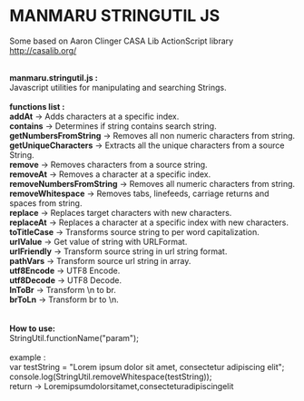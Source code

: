 MANMARU STRINGUTIL JS
===============

Some based on Aaron Clinger CASA Lib ActionScript library<br>
http://casalib.org/<br><br>

<b>manmaru.stringutil.js :</b><br>
Javascript utilities for manipulating and searching Strings.<br><br>
<b>functions list :</b><br>
<b>addAt</b> -> Adds characters at a specific index.<br>
<b>contains</b> -> Determines if string contains search string.<br>
<b>getNumbersFromString</b> -> Removes all non numeric characters from string.<br>
<b>getUniqueCharacters</b> -> Extracts all the unique characters from a source String.<br>
<b>remove</b> -> Removes characters from a source string.<br>
<b>removeAt</b> -> Removes a character at a specific index.<br>
<b>removeNumbersFromString</b> -> Removes all numeric characters from string.<br>
<b>removeWhitespace</b> -> Removes tabs, linefeeds, carriage returns and spaces from string.<br>
<b>replace</b> -> Replaces target characters with new characters.<br>
<b>replaceAt</b> -> Replaces a character at a specific index with new characters.<br>
<b>toTitleCase</b> -> Transforms source string to per word capitalization.<br>
<b>urlValue</b> -> Get value of string with URLFormat.<br>
<b>urlFriendly</b> -> Transform source string in url string format.<br>
<b>pathVars</b> -> Transform source url string in array.<br>
<b>utf8Encode</b> -> UTF8 Encode.<br>
<b>utf8Decode</b> -> UTF8 Decode.<br>
<b>lnToBr</b> -> Transform \n to br. <br>
<b>brToLn</b> -> Transform br to \n. <br><br><br>
<b>How to use:</b><br>
StringUtil.functionName("param");<br>
<br>
example :<br>
var testString = "Lorem ipsum dolor sit amet, consectetur adipiscing elit";<br>
console.log(StringUtil.removeWhitespace(testString));<br>
return -> Loremipsumdolorsitamet,consecteturadipiscingelit

